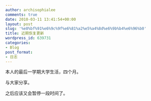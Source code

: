 ```yaml
---
author: archisophialee
comments: true
date: 2010-03-11 13:41:54+00:00
layout: post
slug: '%e8%bf%91%e6%9c%9f%e6%81%a2%e5%a4%8d%e6%9b%b4%e6%96%b0'
title: 近期恢复更新
wordpress_id: 639731
categories:
- Blog
post_format:
- 日志
---
```


本人的最后一学期大学生活，四个月。

与大家分享。

之后应该又会暂停一段时间了。
